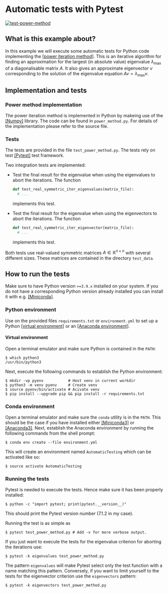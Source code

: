 # Automatic tests with Pytest
[![test-power-method](https://github.com/ttm02/ci-demo/actions/workflows/test-power-method.yml/badge.svg)](https://github.com/ttm02/ci-demo/actions/workflows/test-power-method.yml)
## What is this example about?

In this example we will execute some automatic tests for Python code implementing the [[power iteration method]](https://en.wikipedia.org/wiki/Power_iteration). This is an iterative algorithm for finding an approximation for the largest (in absolute value) eigenvalue $\lambda_\mathrm{max}$ of a diagonalisable matrix $A$. It also gives an approximate eigenvector $v$ corresponding to the solution of the eigenvalue equation $A v = \lambda_\mathrm{max} v$.

## Implementation and tests

### Power method implementation

The power iteration method is implemented in Python by makeing use of the [[Numpy]](https://github.com/numpy/numpy) library. The code can be found in `power_method.py`. For details of the implementation please refer to the source file.

### Tests

The tests are provided in the file `test_power_method.py`. The tests rely on test [[Pytest]](https://pytest.org/) test framework.

Two integration tests are implemented:

* Test the final result for the eigenvalue when using the eigenvalues to abort the iterations. The function 
  ```python
  def test_real_symmetric_iter_eigenvalues(matrix_file):
    # ...
  ```
  implements this test.

* Test the final result for the eigenvalue when using the eigenvectors to abort the iterations. The function
  ```python
  def test_real_symmetric_iter_eigenvector(matrix_file):
    # ...
  ```
  implements this test.

Both tests use real-valued symmetric matrices $A \in \mathbb{R}^{n \times n}$ with several different sizes. These matrices are contained in the directory `test_data`. 

## How to run the tests

Make sure to have Python version `>=3.9.x` installed on your system. If you do not have a corresponding Python version already installed you can install it with e.g. [[Miniconda]](https://docs.conda.io/en/latest/miniconda.html).

### Python environment

Use on the provided files `requirements.txt` or `environment.yml` to set up a Python [[virtual environment]](https://docs.python.org/3/tutorial/venv.html) or an [[Anaconda environment]](https://docs.conda.io/projects/conda/en/latest/user-guide/tasks/manage-environments.html).

#### Virtual environment

Open a terminal emulator and make sure Python is contained in the `PATH`:

```shell
$ which python3
/usr/bin/python3
```

Next, execute the following commands to establish the Python environment:

```shell
$ mkdir -vp pyenv           # Host venv in current workdir
$ python3 -m venv pyenv     # Create venv 
$ source pyenv/bin/activate # Acivate venv
$ pip install --upgrade pip && pip install -r requirements.txt
```

### Conda environment

Open a terminal emulator and make sure the `conda` utility is in the `PATH`. This should be the case if you have installed either [[Miniconda3]](https://docs.conda.io/en/latest/miniconda.html) or [[Anaconda3]](https://docs.conda.io/en/latest/miniconda.html).  Next, establish the Anaconda environment by running the following commands from the shell prompt:

```shell
$ conda env create --file environment.yml
```

This will create an environment named `AutomaticTesting` which can be activated like so:

```shell
$ source activate AutomaticTesting
```

### Running the tests

Pytest is needed to execute the tests. Hence make sure it has been properly installed:

```shell
$ python -c "import pytest; print(pytest.__version__)"
```

This should print the Pytest version number (7.1.2 in my case).

Running the test is as simple as

```shell
$ pytest test_power_method.py # Add -v for more verbose output.
```

If you just want to execute the tests for the eigenvalue criterion for aborting the iterations use:

```shell
$ pytest -k eigenvalues test_power_method.py
```

The pattern `eigenvalues` will make Pytest select only the test function with a name matching this pattern. Conversely, if you want to limit yourself to the tests for the eigenvector criterion use the `eigenvectors` pattern:

```shell
$ pytest -k eigenvectors test_power_method.py
```




